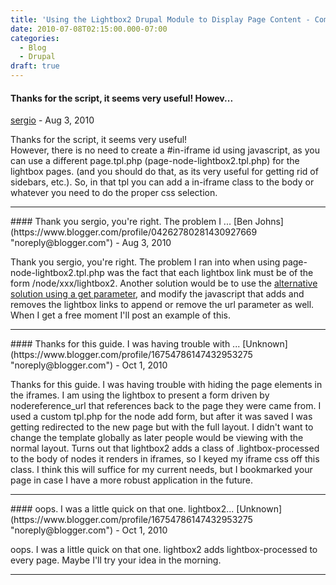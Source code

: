 ```yaml
---
title: 'Using the Lightbox2 Drupal Module to Display Page Content - Comments'
date: 2010-07-08T02:15:00.000-07:00
categories:
  - Blog
  - Drupal
draft: true
---
```


#### Thanks for the script, it seems very useful! Howev...
[sergio](https://www.blogger.com/profile/16379759584015958571 "noreply@blogger.com") - <time datetime="2010-08-11T04:01:48.103-07:00">Aug 3, 2010</time>

Thanks for the script, it seems very useful!  
However, there is no need to create a #in-iframe id using javascript, as you can use a different page.tpl.php (page-node-lightbox2.tpl.php) for the lightbox pages. (and you should do that, as its very useful for getting rid of sidebars, etc.). So, in that tpl you can add a in-iframe class to the body or whatever you need to do the proper css selection.
<hr />
#### Thank you sergio, you're right. The problem I ...
[Ben Johns](https://www.blogger.com/profile/04262780281430927669 "noreply@blogger.com") - <time datetime="2010-08-11T08:13:44.055-07:00">Aug 3, 2010</time>

Thank you sergio, you're right. The problem I ran into when using page-node-lightbox2.tpl.php was the fact that each lightbox link must be of the form /node/xxx/lightbox2. Another solution would be to use the [alternative solution using a get parameter](http://drupal.org/node/252260), and modify the javascript that adds and removes the lightbox links to append or remove the url parameter as well. When I get a free moment I'll post an example of this.
<hr />
#### Thanks for this guide. I was having trouble with ...
[Unknown](https://www.blogger.com/profile/16754786147432953275 "noreply@blogger.com") - <time datetime="2010-10-18T20:19:00.250-07:00">Oct 1, 2010</time>

Thanks for this guide. I was having trouble with hiding the page elements in the iframes. I am using the lightbox to present a form driven by nodereference\_url that references back to the page they were came from. I used a custom tpl.php for the node add form, but after it was saved I was getting redirected to the new page but with the full layout. I didn't want to change the template globally as later people would be viewing with the normal layout. Turns out that lightbox2 adds a class of .lightbox-processed to the body of nodes it renders in iframes, so I keyed my iframe css off this class. I think this will suffice for my current needs, but I bookmarked your page in case I have a more robust application in the future.
<hr />
#### oops. I was a little quick on that one. lightbox2...
[Unknown](https://www.blogger.com/profile/16754786147432953275 "noreply@blogger.com") - <time datetime="2010-10-18T20:46:48.612-07:00">Oct 1, 2010</time>

oops. I was a little quick on that one. lightbox2 adds lightbox-processed to every page. Maybe I'll try your idea in the morning.
<hr />
